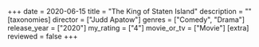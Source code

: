 +++
date = 2020-06-15
title = "The King of Staten Island"
description = ""
[taxonomies]
director = ["Judd Apatow"] 
genres = ["Comedy", "Drama"]
release_year = ["2020"]
my_rating = ["4"]
movie_or_tv = ["Movie"]
[extra]
reviewed = false
+++

